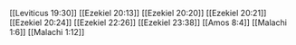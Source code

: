 [[Leviticus 19:30]]
[[Ezekiel 20:13]]
[[Ezekiel 20:20]]
[[Ezekiel 20:21]]
[[Ezekiel 20:24]]
[[Ezekiel 22:26]]
[[Ezekiel 23:38]]
[[Amos 8:4]]
[[Malachi 1:6]]
[[Malachi 1:12]]

